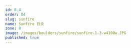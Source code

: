 ```yaml
---
id: 8.4
order: 84
slug: sunfire
name: Sunfire 日炎
zone: 8
image: /images/boulders/sunfire/sunfire-1-3-w4100w.JPG
published: true
---
```

